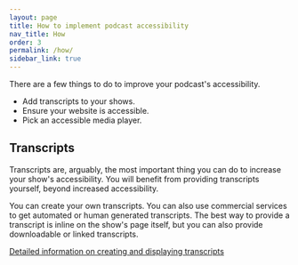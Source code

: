 ```yaml
---
layout: page
title: How to implement podcast accessibility
nav_title: How
order: 3
permalink: /how/
sidebar_link: true
---
```



There are a few things to do to improve your podcast's accessibility.

* Add transcripts to your shows.
* Ensure your website is accessible.
* Pick an accessible media player.

## Transcripts

Transcripts are, arguably, the most important thing you can do to increase your show's accessibility. You will benefit from providing transcripts yourself, beyond increased accessibility. 


You can create your own transcripts. You can also use commercial services to get automated or human generated transcripts. The best way to provide a transcript is inline on the show's page itself, but you can also provide downloadable or linked transcripts.

[Detailed information on creating and displaying transcripts](https://podcast-accessibility.com/how-transcripts/)
